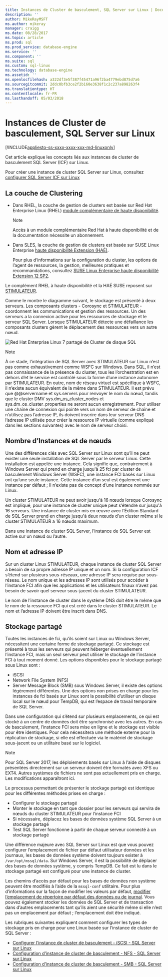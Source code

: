 ```yaml
---
title: Instances de Cluster de basculement, SQL Server sur Linux | Documents Microsoft
description: ''
author: MikeRayMSFT
ms.author: mikeray
manager: craigg
ms.date: 08/28/2017
ms.topic: article
ms.prod: sql
ms.prod_service: database-engine
ms.service: ''
ms.component: ''
ms.suite: sql
ms.custom: sql-linux
ms.technology: database-engine
ms.assetid: ''
ms.openlocfilehash: a322df3e5f387f45471a96f2ba4779ebd875d7a6
ms.sourcegitcommit: 2ddc0bfb3ce2f2b160e3638f1c2c237a898263f4
ms.translationtype: HT
ms.contentlocale: fr-FR
ms.lasthandoff: 05/03/2018
---
```

# <a name="failover-cluster-instances---sql-server-on-linux"></a>Instances de Cluster de basculement, SQL Server sur Linux

[!INCLUDE[appliesto-ss-xxxx-xxxx-xxx-md-linuxonly](../includes/appliesto-ss-xxxx-xxxx-xxx-md-linuxonly.md)]

Cet article explique les concepts liés aux instances de cluster de basculement SQL Server (ICF) sur Linux. 

Pour créer une instance de cluster SQL Server sur Linux, consultez [configurer SQL Server ICF sur Linux](sql-server-linux-shared-disk-cluster-configure.md)

## <a name="the-clustering-layer"></a>La couche de Clustering

* Dans RHEL, la couche de gestion de clusters est basée sur Red Hat Enterprise Linux (RHEL) [module complémentaire de haute disponibilité](https://access.redhat.com/documentation/en-US/Red_Hat_Enterprise_Linux/6/pdf/High_Availability_Add-On_Overview/Red_Hat_Enterprise_Linux-6-High_Availability_Add-On_Overview-en-US.pdf). 

    > [!NOTE] 
    > Accès à un module complémentaire Red Hat à haute disponibilité et de la documentation nécessite un abonnement. 

* Dans SLES, la couche de gestion de clusters est basée sur SUSE Linux Enterprise [haute disponibilité Extension (HAÉ)](https://www.suse.com/products/highavailability).

    Pour plus d’informations sur la configuration du cluster, les options de l’agent de ressources, la gestion, meilleures pratiques et recommandations, consultez [SUSE Linux Enterprise haute disponibilité Extension 12 SP2](https://www.suse.com/documentation/sle-ha-12/index.html).

Le complément RHEL à haute disponibilité et la HAÉ SUSE reposent sur [STIMULATEUR](http://clusterlabs.org/).

Comme le montre le diagramme suivant, le stockage est présenté à deux serveurs. Les composants clusters - Corosync et STIMULATEUR - coordonnent les communications et gestion des ressources. Un des serveurs a la connexion active pour les ressources de stockage et le serveur SQL Server. Lorsque STIMULATEUR détecte une défaillance les composants clusters gèrent le déplacement des ressources vers un autre nœud.  

![Red Hat Enterprise Linux 7 partagé de Cluster de disque SQL](./media/sql-server-linux-shared-disk-cluster-red-hat-7-configure/LinuxCluster.png) 


> [!NOTE]
> À ce stade, l’intégration de SQL Server avec STIMULATEUR sur Linux n’est pas comme exhaustivement comme WSFC sur Windows. Dans SQL, il n’est pas connaissance de la présence du cluster, tous les l’orchestration est en dehors d’et le service est contrôlé sous la forme d’une instance autonome par STIMULATEUR. En outre, nom de réseau virtuel est spécifique à WSFC, il n’existe aucun équivalent de la même dans STIMULATEUR. Il est prévu que @@servername et sys.servers pour renvoyer le nom du nœud, tandis que le cluster DMV sys.dm_os_cluster_nodes et sys.dm_os_cluster_properties ne seront aucun enregistrement. Pour utiliser une chaîne de connexion qui pointe vers un nom de serveur de chaîne et n’utilisez pas l’adresse IP, ils doivent inscrire dans leur serveur DNS l’adresse IP utilisée pour créer la ressource IP virtuelle (comme expliqué dans les sections suivantes) avec le nom de serveur choisi.

## <a name="number-of-instances-and-nodes"></a>Nombre d’Instances et de nœuds

Une des différences clés avec SQL Server sur Linux sont qu’il ne peut exister une seule installation de SQL Server par le serveur Linux. Cette installation est appelée une instance. Cela signifie que, contrairement à Windows Server qui prend en charge jusqu'à 25 fci par cluster de basculement Windows Server (WSFC), une instance FCI basés sur Linux ont qu’une seule instance. Cette instance d’un seul est également une instance par défaut ; Il n’existe pas de concept d’une instance nommée sur Linux. 

Un cluster STIMULATEUR ne peut avoir jusqu'à 16 nœuds lorsque Corosync est impliqué, pour une instance de cluster unique peut s’étendre sur jusqu'à 16 serveurs. Une instance de cluster mis en œuvre avec l’Édition Standard de SQL Server prend en charge jusqu'à deux nœuds d’un cluster même si le cluster STIMULATEUR a 16 nœuds maximum.

Dans une instance de cluster SQL Server, l’instance de SQL Server est active sur un nœud ou l’autre.

## <a name="ip-address-and-name"></a>Nom et adresse IP
Sur un cluster Linux STIMULATEUR, chaque instance de cluster SQL Server a besoin de sa propre adresse IP unique et un nom. Si la configuration ICF s’étend sur plusieurs sous-réseaux, une adresse IP sera requise par sous-réseau. Le nom unique et les adresses IP sont utilisés pour accéder à l’instance FCI afin que les applications et les utilisateurs finaux n’avez pas besoin de savoir quel serveur sous-jacent du cluster STIMULATEUR.

Le nom de l’instance de cluster dans le système DNS doit être le même que le nom de la ressource FCI qui est créé dans le cluster STIMULATEUR.
Le nom et l’adresse IP doivent être inscrit dans DNS.

## <a name="shared-storage"></a>Stockage partagé
Toutes les instances de fci, qu’ils soient sur Linux ou Windows Server, nécessitent une certaine forme de stockage partagé. Ce stockage est présenté à tous les serveurs qui peuvent héberger éventuellement l’instance FCI, mais un seul serveur peut utiliser le stockage de l’instance FCI à tout moment donné. Les options disponibles pour le stockage partagé sous Linux sont :

- iSCSI
- Network File System (NFS)
- Server Message Block (SMB) sous Windows Server, il existe des options légèrement différentes. Une des options non prises en charge pour les instances de fci basés sur Linux sont la possibilité d’utiliser un disque local sur le nœud pour TempDB, qui est l’espace de travail temporaire de SQL Server.

Dans une configuration qui s’étend sur plusieurs emplacements, ce qui est stocké à un centre de données doit être synchronisé avec les autres. En cas de basculement, l’instance FCI sera mise en ligne et le stockage est visible pour être identiques. Pour cela nécessitera une méthode externe pour la réplication de stockage, si elle est effectuée via le matériel de stockage sous-jacent ou un utilitaire basé sur le logiciel. 

>[!NOTE]
>Pour SQL Server 2017, les déploiements basés sur Linux à l’aide de disques présentées directement sur un serveur doivent être formatés avec XFS ou EXT4. Autres systèmes de fichiers ne sont pas actuellement pris en charge. Les modifications apparaîtront ici.

Le processus permettant de présenter le stockage partagé est identique pour les différentes méthodes prises en charge :

- Configurer le stockage partagé
- Monter le stockage en tant que dossier pour les serveurs qui servira de nœuds du cluster STIMULATEUR pour l’instance FCI
- Si nécessaire, déplacez les bases de données système SQL Server à un stockage partagé
- Test SQL Server fonctionne à partir de chaque serveur connecté à un stockage partagé

Une différence majeure avec SQL Server sur Linux est que vous pouvez configurer l’emplacement de fichier par défaut utilisateur données et les journaux, les bases de données système doivent toujours exister à `/var/opt/mssql/data`. Sur Windows Server, il est la possibilité de déplacer des bases de données système, y compris TempDB. Ce fait est lu dans le stockage partagé est configuré pour une instance de cluster.

Les chemins d’accès par défaut pour les bases de données non système peuvent être modifiés à l’aide de la `mssql-conf` utilitaire. Pour plus d’informations sur la façon de modifier les valeurs par défaut, [modifier l’emplacement de répertoire par défaut des données ou de journal](sql-server-linux-configure-mssql-conf.md#datadir). Vous pouvez également stocker les données de SQL Server et de transaction dans d’autres emplacements tant qu’ils aient une sécurité même si elle n’est pas un emplacement par défaut ; l’emplacement doit être indiqué.

Les rubriques suivantes expliquent comment configurer les types de stockage pris en charge pour une Linux basée sur l’instance de cluster de SQL Server :

- [Configurer l’instance de cluster de basculement - iSCSI - SQL Server sur Linux](sql-server-linux-shared-disk-cluster-configure-iscsi.md)
- [Configuration d’instance de cluster de basculement - NFS - SQL Server sur Linux](sql-server-linux-shared-disk-cluster-configure-nfs.md)
- [Configuration d’instance de cluster de basculement - SMB - SQL Server sur Linux](sql-server-linux-shared-disk-cluster-configure-smb.md)
